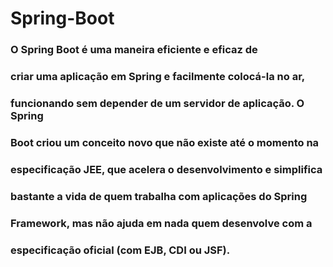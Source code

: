 # Spring-Boot

### O Spring Boot é uma maneira eficiente e eficaz de
### criar uma aplicação em Spring e facilmente colocá-la no ar,
### funcionando sem depender de um servidor de aplicação. O Spring
### Boot criou um conceito novo que não existe até o momento na 
### especificação JEE, que acelera o desenvolvimento e simplifica
### bastante a vida de quem trabalha com aplicações do Spring
### Framework, mas não ajuda em nada quem desenvolve com a
### especificação oficial (com EJB, CDI ou JSF).
